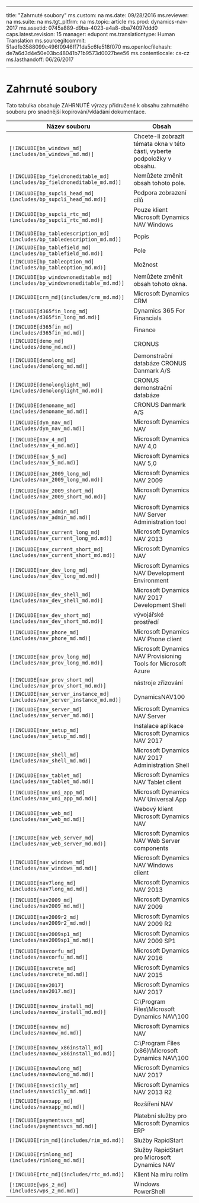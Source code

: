 
---
title: "Zahrnuté soubory"
ms.custom: na
ms.date: 09/28/2016
ms.reviewer: na
ms.suite: na
ms.tgt_pltfrm: na
ms.topic: article
ms.prod: dynamics-nav-2017
ms.assetid: 0745a889-d9ba-4023-a4a8-dba74097ddd0
caps.latest.revision: 15
manager: edupont
ms.translationtype: Human Translation
ms.sourcegitcommit: 51adfb3588099c496f0946ff71da5c6fe518f070
ms.openlocfilehash: de7a6d3d4e50e03bc48041b71b9573d0027bee56
ms.contentlocale: cs-cz
ms.lasthandoff: 06/26/2017

---

# <a name="include-files"></a>Zahrnuté soubory

Tato tabulka obsahuje ZAHRNUTÉ výrazy přidružené k obsahu zahrnutého souboru pro snadnější kopírování/vkládání dokumentace.

|Název souboru   |Obsah  |
|------------|---------|
|`[!INCLUDE[bn_windows_md](includes/bn_windows_md.md)]`|Chcete-li zobrazit témata okna v této části, vyberte podpoložky v obsahu.|
|`[!INCLUDE[bp_fieldnoneditable_md](includes/bp_fieldnoneditable_md.md)]`|Nemůžete změnit obsah tohoto pole.|
|`[!INCLUDE[bp_supcli_head_md](includes/bp_supcli_head_md.md)]`|Podpora zobrazení cílů|
|`[!INCLUDE[bp_supcli_rtc_md](includes/bp_supcli_rtc_md.md)]`|Pouze klient Microsoft Dynamics NAV Windows|
|`[!INCLUDE[bp_tabledescription_md](includes/bp_tabledescription_md.md)]`|Popis| 
|`[!INCLUDE[bp_tablefield_md](includes/bp_tablefield_md.md)]`|Pole|
|`[!INCLUDE[bp_tableoption_md](includes/bp_tableoption_md.md)]`|Možnost|
|`[!INCLUDE[bp_windownoneditable_md](includes/bp_windownoneditable_md.md)]`|Nemůžete změnit obsah tohoto okna.|
|`[!INCLUDE[crm_md](includes/crm_md.md)]`|Microsoft Dynamics CRM|
|`[!INCLUDE[d365fin_long_md](includes/d365fin_long_md.md)]`|Dynamics 365 For Financials|
|`[!INCLUDE[d365fin_md](includes/d365fin_md.md)]`|Finance|
|`[!INCLUDE[demo_md](includes/demo_md.md)]`|CRONUS|
|`[!INCLUDE[demolong_md](includes/demolong_md.md)]`|Demonstrační databáze CRONUS Danmark A/S|
|`[!INCLUDE[demolonglight_md](includes/demolonglight_md.md)]`|CRONUS demonstrační databáze|
|`[!INCLUDE[demoname_md](includes/demoname_md.md)]`|CRONUS Danmark A/S|
|`[!INCLUDE[dyn_nav_md](includes/dyn_nav_md.md)]`|Microsoft Dynamics NAV|
|`[!INCLUDE[nav_4_md](includes/nav_4_md.md)]`|Microsoft Dynamics NAV 4,0|
|`[!INCLUDE[nav_5_md](includes/nav_5_md.md)]`|Microsoft Dynamics NAV 5,0|
|`[!INCLUDE[nav_2009_long_md](includes/nav_2009_long_md.md)]`|Microsoft Dynamics NAV 2009|
|`[!INCLUDE[nav_2009_short_md](includes/nav_2009_short_md.md)]`|Microsoft Dynamics NAV|
|`[!INCLUDE[nav_admin_md](includes/nav_admin_md.md)]`|Microsoft Dynamics NAV Server Administration tool|
|`[!INCLUDE[nav_current_long_md](includes/nav_current_long_md.md)]`|Microsoft Dynamics NAV 2013|
|`[!INCLUDE[nav_current_short_md](includes/nav_current_short_md.md)]`|Microsoft Dynamics NAV|
|`[!INCLUDE[nav_dev_long_md](includes/nav_dev_long_md.md)]`|Microsoft Dynamics NAV Development Environment|
|`[!INCLUDE[nav_dev_shell_md](includes/nav_dev_shell_md.md)]`|Microsoft Dynamics NAV 2017 Development Shell|
|`[!INCLUDE[nav_dev_short_md](includes/nav_dev_short_md.md)]`|vývojářské prostředí|
|`[!INCLUDE[nav_phone_md](includes/nav_phone_md.md)]`|Microsoft Dynamics NAV Phone client|
|`[!INCLUDE[nav_prov_long_md](includes/nav_prov_long_md.md)]`|Microsoft Dynamics NAV Provisioning Tools for Microsoft Azure|
|`[!INCLUDE[nav_prov_short_md](includes/nav_prov_short_md.md)]`|nástroje zřizování|
|`[!INCLUDE[nav_server_instance_md](includes/nav_server_instance_md.md)]`|DynamicsNAV100|
|`[!INCLUDE[nav_server_md](includes/nav_server_md.md)]`|Microsoft Dynamics NAV Server|
|`[!INCLUDE[nav_setup_md](includes/nav_setup_md.md)]`|Instalace aplikace Microsoft Dynamics NAV 2017|
|`[!INCLUDE[nav_shell_md](includes/nav_shell_md.md)]`|Microsoft Dynamics NAV 2017 Administration Shell|
|`[!INCLUDE[nav_tablet_md](includes/nav_tablet_md.md)]`|Microsoft Dynamics NAV Tablet client|
|`[!INCLUDE[nav_uni_app_md](includes/nav_uni_app_md.md)]`|Microsoft Dynamics NAV Universal App|
|`[!INCLUDE[nav_web_md](includes/nav_web_md.md)]`|Webový klient Microsoft Dynamics NAV|
|`[!INCLUDE[nav_web_server_md](includes/nav_web_server_md.md)]`|Microsoft Dynamics NAV Web Server components|
|`[!INCLUDE[nav_windows_md](includes/nav_windows_md.md)]`|Microsoft Dynamics NAV Windows client|
|`[!INCLUDE[nav7long_md](includes/nav7long_md.md)]`|Microsoft Dynamics NAV 2013|
|`[!INCLUDE[nav2009_md](includes/nav2009_md.md)]`|Microsoft Dynamics NAV 2009|
|`[!INCLUDE[nav2009r2_md](includes/nav2009r2_md.md)]`|Microsoft Dynamics NAV 2009 R2|
|`[!INCLUDE[nav2009sp1_md](includes/nav2009sp1_md.md)]`|Microsoft Dynamics NAV 2009 SP1|
|`[!INCLUDE[navcorfu_md](includes/navcorfu_md.md)]`|Microsoft Dynamics NAV 2016|
|`[!INCLUDE[navcrete_md](includes/navcrete_md.md)]`|Microsoft Dynamics NAV 2015|
|`[!INCLUDE[nav2017](includes/nav2017.md)]`|Microsoft Dynamics NAV 2017|
|`[!INCLUDE[navnow_install_md](includes/navnow_install_md.md)]`|C:\\Program Files\\Microsoft Dynamics NAV\\100|
|`[!INCLUDE[navnow_md](includes/navnow_md.md)]`|Microsoft Dynamics NAV|
|`[!INCLUDE[navnow_x86install_md](includes/navnow_x86install_md.md)]`|C:\\Program Files \(x86\)\\Microsoft Dynamics NAV\\100|
|`[!INCLUDE[navnowlong_md](includes/navnowlong_md.md)]`|Microsoft Dynamics NAV 2017|
|`[!INCLUDE[navsicily_md](includes/navsicily_md.md)]`|Microsoft Dynamics NAV 2013 R2|
|`[!INCLUDE[navxapp_md](includes/navxapp_md.md)]`|Rozšíření NAV|
|`[!INCLUDE[paymentsvcs_md](includes/paymentsvcs_md.md)]`|Platební služby pro Microsoft Dynamics ERP|
|`[!INCLUDE[rim_md](includes/rim_md.md)]`|Služby RapidStart|
|`[!INCLUDE[rimlong_md](includes/rimlong_md.md)]`|Služby RapidStart pro Microsoft Dynamics NAV|
|`[!INCLUDE[rtc_md](includes/rtc_md.md)]`|Klient Na míru rolím|
|`[!INCLUDE[wps_2_md](includes/wps_2_md.md)]`|Windows PowerShell|

